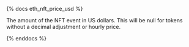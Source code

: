 {% docs eth_nft_price_usd %}

The amount of the NFT event in US dollars. This will be null for tokens without a decimal adjustment or hourly price.

{% enddocs %}